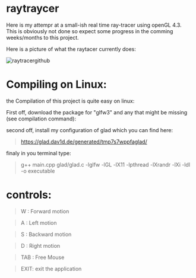 # raytraycer

Here is my attempr at a small-ish real time ray-tracer using openGL 4.3. This is obviously not done so expect some progress in the comming weeks/months to this project.

Here is a picture of what the raytacer currently does:

![raytracergithub](https://user-images.githubusercontent.com/62178977/154512844-2d3fbf63-fe5f-4a1f-9de2-2b30d1e03309.png)

# Compiling on Linux:

the Compilation of this project is quite easy on linux:

First off, download the package for "glfw3" and any that might be missing (see compilation command): 

second off, install my configuration of glad which you can find here:
> https://glad.dav1d.de/generated/tmp7s7wppfaglad/

finaly in you terminal type:
> g++ main.cpp glad/glad.c -lglfw -lGL -lX11 -lpthread -lXrandr -lXi -ldl -o executable


# controls:

> W : Forward motion

> A : Left motion

> S : Backward motion

> D : Right motion

> TAB : Free Mouse

> EXIT: exit the application
